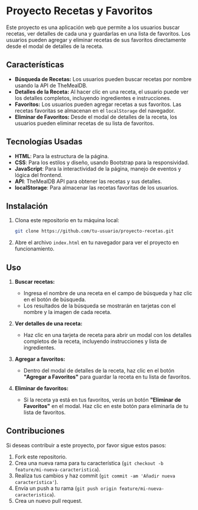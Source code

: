 # Proyecto Recetas y Favoritos

Este proyecto es una aplicación web que permite a los usuarios buscar recetas, ver detalles de cada una y guardarlas en una lista de favoritos. Los usuarios pueden agregar y eliminar recetas de sus favoritos directamente desde el modal de detalles de la receta.

## Características

- **Búsqueda de Recetas:** Los usuarios pueden buscar recetas por nombre usando la API de TheMealDB.
- **Detalles de la Receta:** Al hacer clic en una receta, el usuario puede ver los detalles completos, incluyendo ingredientes e instrucciones.
- **Favoritos:** Los usuarios pueden agregar recetas a sus favoritos. Las recetas favoritas se almacenan en el `localStorage` del navegador.
- **Eliminar de Favoritos:** Desde el modal de detalles de la receta, los usuarios pueden eliminar recetas de su lista de favoritos.

## Tecnologías Usadas

- **HTML**: Para la estructura de la página.
- **CSS**: Para los estilos y diseño, usando Bootstrap para la responsividad.
- **JavaScript**: Para la interactividad de la página, manejo de eventos y lógica del frontend.
- **API**: TheMealDB API para obtener las recetas y sus detalles.
- **localStorage**: Para almacenar las recetas favoritas de los usuarios.

## Instalación

1. Clona este repositorio en tu máquina local:

    ```bash
    git clone https://github.com/tu-usuario/proyecto-recetas.git
    ```

2. Abre el archivo `index.html` en tu navegador para ver el proyecto en funcionamiento.

## Uso

1. **Buscar recetas:**
    - Ingresa el nombre de una receta en el campo de búsqueda y haz clic en el botón de búsqueda.
    - Los resultados de la búsqueda se mostrarán en tarjetas con el nombre y la imagen de cada receta.

2. **Ver detalles de una receta:**
    - Haz clic en una tarjeta de receta para abrir un modal con los detalles completos de la receta, incluyendo instrucciones y lista de ingredientes.

3. **Agregar a favoritos:**
    - Dentro del modal de detalles de la receta, haz clic en el botón **"Agregar a Favoritos"** para guardar la receta en tu lista de favoritos.

4. **Eliminar de favoritos:**
    - Si la receta ya está en tus favoritos, verás un botón **"Eliminar de Favoritos"** en el modal. Haz clic en este botón para eliminarla de tu lista de favoritos.


## Contribuciones

Si deseas contribuir a este proyecto, por favor sigue estos pasos:

1. Fork este repositorio.
2. Crea una nueva rama para tu característica (`git checkout -b feature/mi-nueva-caracteristica`).
3. Realiza tus cambios y haz commit (`git commit -am 'Añadir nueva característica'`).
4. Envía un push a tu rama (`git push origin feature/mi-nueva-caracteristica`).
5. Crea un nuevo pull request.





